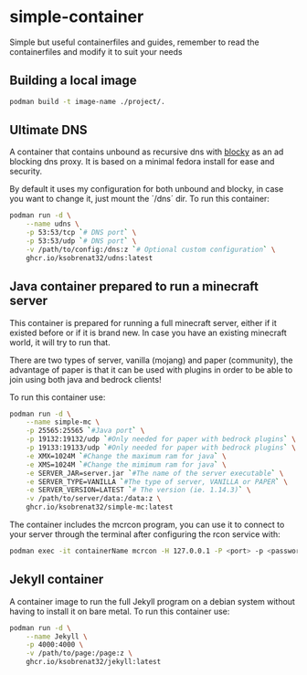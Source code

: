 # simple-container

Simple but useful containerfiles and guides,
 remember to read the containerfiles and
 modify it to suit your needs

## Building a local image

```sh
podman build -t image-name ./project/.
```

## Ultimate DNS

A container that contains unbound as recursive dns with
 [blocky](https://0xerr0r.github.io/blocky/) as an ad blocking
 dns proxy. It is based on a minimal fedora install for
 ease and security.

By default it uses my configuration for both unbound and blocky,
 in case you want to change it, just mount the ´/dns´ dir.
 To run this container:

```sh
podman run -d \
    --name udns \
    -p 53:53/tcp `# DNS port` \
    -p 53:53/udp `# DNS port` \
    -v /path/to/config:/dns:z `# Optional custom configuration` \
    ghcr.io/ksobrenat32/udns:latest

```

## Java container prepared to run a minecraft server

This container is prepared for running a full
 minecraft server, either if it existed before or
 if it is brand new. In case you have an existing
 minecraft world, it will try to run that.

There are two types of server, vanilla (mojang) and
 paper (community), the advantage of paper is that
 it can be used with plugins in order to be able to
 join using both java and bedrock clients!

To run this container use:

```sh
podman run -d \
    --name simple-mc \
    -p 25565:25565 `#Java port` \
    -p 19132:19132/udp `#Only needed for paper with bedrock plugins` \
    -p 19133:19133/udp `#Only needed for paper with bedrock plugins` \
    -e XMX=1024M `#Change the maximum ram for java` \
    -e XMS=1024M `#Change the mimimum ram for java` \
    -e SERVER_JAR=server.jar `#The name of the server executable` \
    -e SERVER_TYPE=VANILLA `#The type of server, VANILLA or PAPER` \
    -e SERVER_VERSION=LATEST `# The version (ie. 1.14.3)` \
    -v /path/to/server/data:/data:z \
    ghcr.io/ksobrenat32/simple-mc:latest
```

The container includes the mcrcon program, you can
use it to connect to your server through the terminal
after configuring the rcon service with:

```sh
podman exec -it containerName mcrcon -H 127.0.0.1 -P <port> -p <password> -t
```

## Jekyll container

A container image to run the full Jekyll program on a debian
 system without having to install it on bare metal. To run
 this container use:

```sh
podman run -d \
    --name Jekyll \
    -p 4000:4000 \
    -v /path/to/page:/page:z \
    ghcr.io/ksobrenat32/jekyll:latest
```
